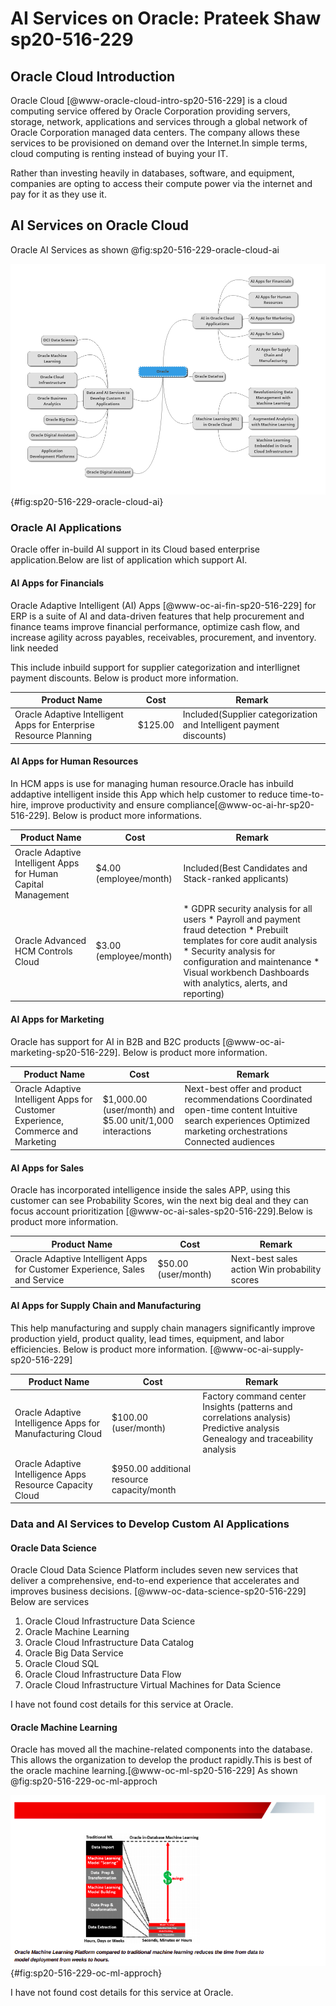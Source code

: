 # AI Services on Oracle: Prateek Shaw sp20-516-229


## Oracle Cloud Introduction

Oracle Cloud [@www-oracle-cloud-intro-sp20-516-229] is a cloud computing service offered by Oracle Corporation providing servers, storage, network, applications and services through a global network of Oracle Corporation managed data centers. The company allows these services to be provisioned on demand over the Internet.In simple terms, cloud computing is renting instead of buying your IT. 

Rather than investing heavily in databases, software, and equipment, companies are opting to access their compute power via the internet and pay for it as they use it.

## AI Services on Oracle Cloud

Oracle AI Services as shown @fig:sp20-516-229-oracle-cloud-ai

![AI Services on Oracle](images/sp20-516-229-oracle_ai_service.png){#fig:sp20-516-229-oracle-cloud-ai}

### Oracle AI Applications

Oracle offer in-build AI support in its Cloud based enterprise application.Below are list of application which support AI.

#### AI Apps for Financials 

Oracle Adaptive Intelligent (AI) Apps [@www-oc-ai-fin-sp20-516-229] for ERP is a suite of AI and data-driven features that help procurement and finance teams improve financial performance, optimize cash flow, and increase agility across payables, receivables, procurement, and inventory. link needed

This include inbuild support for supplier categorization and interllignet payment discounts. Below is product more information.

<div class="smalltable">

| Product Name             | Cost | Remark |
| ------------------- | ------- | ------------- |
| Oracle Adaptive Intelligent Apps for Enterprise Resource Planning  | $125.00  | Included(Supplier categorization and   Intelligent payment discounts) |

</div>

#### AI Apps for Human Resources 

In HCM apps is use for managing human resource.Oracle has inbuild addaptive intelligent inside this App which help customer to reduce time-to-hire, improve productivity and ensure compliance[@www-oc-ai-hr-sp20-516-229]. Below is product more informations. 

<div class="smalltable">

| Product Name             | Cost | Remark |
| ------------------- | ------- | ------------- |
| Oracle Adaptive Intelligent Apps for Human Capital Management  | $4.00 (employee/month)  | Included(Best Candidates and Stack-ranked applicants) |
| Oracle Advanced HCM Controls Cloud  | $3.00 (employee/month)  | * GDPR security analysis for all users * Payroll and payment fraud detection * Prebuilt templates for core audit analysis * Security analysis for configuration and maintenance * Visual workbench Dashboards with analytics, alerts, and reporting) |

</div>

#### AI Apps for Marketing  

Oracle has support for AI in B2B and B2C products [@www-oc-ai-marketing-sp20-516-229]. Below is product more information.

<div class="smalltable">

| Product Name             | Cost | Remark |
| ------------------- | ------- | ------------- |
| Oracle Adaptive Intelligent Apps for Customer Experience, Commerce and Marketing  | $1,000.00 (user/month) and $5.00 unit/1,000 interactions | Next-best offer and product recommendations Coordinated open-time content Intuitive search experiences Optimized marketing orchestrations Connected audiences |

</div>

#### AI Apps for Sales 

Oracle has incorporated intelligence inside the sales APP, using this customer can see Probability Scores, win the next big deal and they can focus account prioritization [@www-oc-ai-sales-sp20-516-229].Below is product more information.



<div class="smalltable">

| Product Name             | Cost | Remark |
| ------------------- | ------- | ------------- |
| Oracle Adaptive Intelligent Apps for Customer Experience, Sales and Service  | $50.00 (user/month) | Next-best sales action Win probability scores |

</div>

#### AI Apps for Supply Chain and Manufacturing 

This help manufacturing and supply chain managers significantly improve production yield, product quality, lead times, equipment, and labor efficiencies. Below is product more information. [@www-oc-ai-supply-sp20-516-229]

<div class="smalltable">

| Product Name             | Cost | Remark |
| ------------------- | ------- | ------------- |
| Oracle Adaptive Intelligence Apps for Manufacturing Cloud  | $100.00 (user/month)  | Factory command center Insights (patterns and correlations analysis) Predictive analysis Genealogy and traceability analysis |
| Oracle Adaptive Intelligence Apps Resource Capacity Cloud  | $950.00 additional resource capacity/month  |  |

</div>


### Data and AI Services to Develop Custom AI Applications


#### Oracle Data Science

Oracle Cloud Data Science Platform includes seven new services that deliver a comprehensive, end-to-end experience that accelerates and improves business decisions. [@www-oc-data-science-sp20-516-229] Below are services

1. Oracle Cloud Infrastructure Data Science
1. Oracle Machine Learning
1. Oracle Cloud Infrastructure Data Catalog
1. Oracle Big Data Service
1. Oracle Cloud SQL
1. Oracle Cloud Infrastructure Data Flow
1. Oracle Cloud Infrastructure Virtual Machines for Data Science

I have not found cost details for this service at Oracle.

#### Oracle Machine Learning

Oracle has moved all the machine-related components into the database. This allows the organization to develop the product rapidly.This is best of the oracle machine learning.[@www-oc-ml-sp20-516-229] As shown @fig:sp20-516-229-oc-ml-approch


![Oracle Machine Learning Platform[www-oc-ml-approch-sp20-516-229]](images/sp229-oc-ml-approch.png){#fig:sp20-516-229-oc-ml-approch}

I have not found cost details for this service at Oracle.

